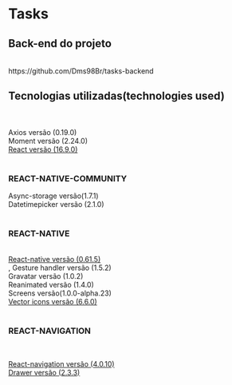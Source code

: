<h1>Tasks</h1>
 
<h2>Back-end do projeto</h2></br>
https://github.com/Dms98Br/tasks-backend

<h2>Tecnologias utilizadas(technologies used)</h2><br />
<a href=""></a><br/>
<ahttps://github.com/axios/axios/releases>Axios versão (0.19.0)</a><br/>
<a href=""></a>Moment versão (2.24.0)<br/>
<a href="">React versão (16.9.0)</a><br/><br/>
<h3>REACT-NATIVE-COMMUNITY</h3>
<a href=""></a>Async-storage versão(1.7.1)<br/>
<a href=""></a>Datetimepicker versão (2.1.0)<br/><br/>
<h3>REACT-NATIVE</h3><br/>
<a href="">React-native versão (0.61.5)</a><br/>,
<a href=""></a>Gesture handler versão (1.5.2)<br/>
<a href=""></a>Gravatar versão (1.0.2)<br/>
<a href=""></a>Reanimated versão (1.4.0)<br/>
<a href=""></a>Screens versão(1.0.0-alpha.23)<br/>
<a href="">Vector icons versão (6.6.0)</a><br/><br/>
<h3>REACT-NAVIGATION</h3><br/>

<a href="">React-navigation versão (4.0.10)</a><br/>
<a href="">Drawer versão (2.3.3)</a><br/>
